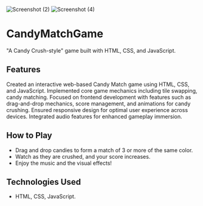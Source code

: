 ![Screenshot (2)](https://github.com/user-attachments/assets/d60b2e20-504a-4839-94d1-9af87661adf2)
![Screenshot (4)](https://github.com/user-attachments/assets/6bb5029e-c5d7-4d3c-a913-f7197998b4a6)
# CandyMatchGame
"A Candy Crush-style" game built with HTML, CSS, and JavaScript.

## Features

Created an interactive web-based Candy Match game using HTML, CSS, and JavaScript.
Implemented core game mechanics including tile swapping, candy matching.
Focused on frontend development with features such as drag-and-drop mechanics, score management, and animations for candy crushing.
Ensured responsive design for optimal user experience across devices.
Integrated audio features for enhanced gameplay immersion.

## How to Play

- Drag and drop candies to form a match of 3 or more of the same color.
- Watch as they are crushed, and your score increases.
- Enjoy the music and the visual effects!

## Technologies Used
- HTML, CSS, JavaScript.
